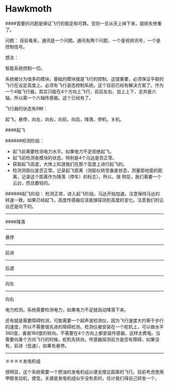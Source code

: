 Hawkmoth
========


####首要的问题是保证飞行的稳定和可靠。否则一旦从天上掉下来，就损失惨重了。

问题：
目前看来，通讯是一个问题。通讯有两个问题，一个是视频讯号，一个是控制信号。

想法：

智能系统控制一切。

系统被分为很多的模块，基础的模块就是飞行的控制。这很重要，必须保证平稳的飞行在设定高度上。必须有飞行姿态控制系统。这个目前已经有解决方案了。作为一个4轴飞行器，其实只能在4个方向上飞行，前后左右，加上上下，总共是六轴，所以需一个六轴传感器。这个已经有了。

飞行器的状态有9种：

起飞，悬停，向左，向右，向前，向后，降落，停机，关机。

####起飞

######检测阶段：
* 起飞前需要检测电力水平。如果电力不足拒绝起飞。
* 起飞前检测各模块的状态，特别是4个马达是否正常。
* 获取起飞高度，大体上知道我们在那个高度上进行起飞的。
* 检测测距仪是否正常。记录起飞距离（测距仪转至垂直状态，测量距地面的距离，记录这个距离作为降落（停车）的标志）。所以，很 明显，我们需要一个云台，而且要轻的。

######起飞阶段：
检测正常，进入起飞阶段。马达开始加速。注意保持马达的转速一致。如果已经起飞，高度传感器应该能够探测到高度的变化。注意我们的云台还是向下的。

----------------------------------------------
####降落


- - - 
悬停
- - -
前进
- - -
后退
- - -
向左
- - -
向右

电力检测。系统需要检测电力，如果电力不足就自动降落下来。

还有就是需要障碍检测，可能需要一个超声波检测仪，因为飞行速度大约等于步行的速度，所以不需要很先进的障碍检测。检测仪被安装在一个舵机上，可以做水平360度，垂直180度的转向，不需要在4个方向上都安装传感器，这样太费电。当需要向某个方向飞行的时候，舵机先转向，传感器探测前方是否有障碍，如果没有，前进（低速），如果有悬停。

- - -
＃＃＃＃发电机组

很明显，这个系统需要一个燃油的发电机组以便支撑远距离的飞行。目前考虑使用甲醇发动机，便宜。关键是发电机组似乎没有卖的，估计我们得自己研发一个。
